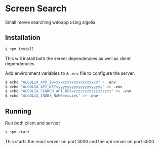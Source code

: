 # Screen Search
Small movie searching webapp using algolia

## Installation

```bash
$ npm install
```

This will install both the server dependencies as well as client dependencies.

Add environment variables to a `.env` file to configure the server.
```bash
$ echo "ALGOLIA_APP_ID=xxxxxxxxxxxxxxxxxxx" > .env
$ echo "ALGOLIA_API_KEY=yyyyyyyyyyyyyyyyyyyy" >> .env
$ echo "ALGOLIA_SEARCH_API_KEY=zzzzzzzzzzzzzzzzz" >> .env
$ echo "ALGOLIA_INDEX_NAME=movies" >> .env
```

## Running

Run both client and server:
```bash
$ npm start
```

This starts the react server on port 3000 and the api server on port 5000

